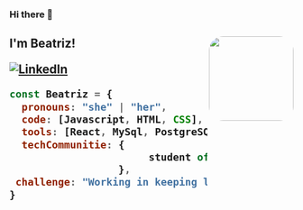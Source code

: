 ### Hi there 👋
<h2> I'm Beatriz! 


 
<img align='right' src="https://lh3.googleusercontent.com/RnAn0v1iruq7Oi56tWEBJFwMCxyRdAJhFYJ4JhjRGbPjtthAa1lF5eHCUc8WF6KEC2ymlDWkaT5giL4k6--0yPS5AvPagJ0JHz1tsVQCG2cNnP9p0xxROBIRsDxeVMq6QoAEeLB1" width="150" style="border-radius: 25px" >
 


 <P><a href="https://www.linkedin.com/in/beatriz-b-b9b66836/?locale=en_US)"><img src="https://img.shields.io/badge/LinkedIn--_.svg?style=social&logo=linkedin" alt="LinkedIn"></a>
</p>

```javascript
const Beatriz = {
  pronouns: "she" | "her",
  code: [Javascript, HTML, CSS],
  tools: [React, MySql, PostgreSQL, Node, Styled-Components],
  techCommunitie: {    
                       student of : "Schoolofcode",                   
                  },
 challenge: "Working in keeping learning"
}
```



